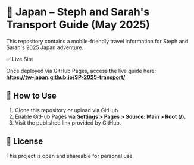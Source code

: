# 🚆 Japan – Steph and Sarah's Transport Guide (May 2025)

This repository contains a mobile-friendly travel information for Steph and Sarah's 2025 Japan adventure.



✅ Live Site

Once deployed via GitHub Pages, access the live guide here:  
**https://tw-japan.github.io/SP-2025-transport/**



## 🔧 How to Use

1. Clone this repository or upload via GitHub.
2. Enable GitHub Pages via **Settings > Pages > Source: Main > Root (/).**
3. Visit the published link provided by GitHub.

## 📄 License

This project is open and shareable for personal use.

